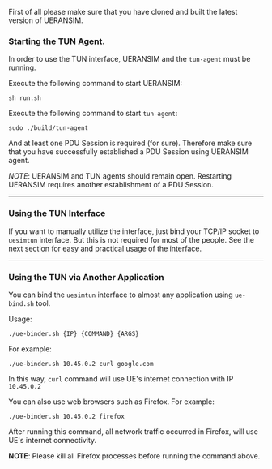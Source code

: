First of all please make sure that you have cloned and built the latest version of UERANSIM.

### Starting the TUN Agent.

In order to use the TUN interface, UERANSIM and the `tun-agent` must be running.

Execute the following command to start UERANSIM:
```
sh run.sh
```

Execute the following command to start `tun-agent`:

```
sudo ./build/tun-agent
```

And at least one PDU Session is required (for sure). Therefore make sure that you have successfully established a PDU Session using UERANSIM agent.

*NOTE*: UERANSIM and TUN agents should remain open. Restarting UERANSIM requires another establishment of a PDU Session.

---

### Using the TUN Interface

If you want to manually utilize the interface, just bind your TCP/IP socket to `uesimtun` interface. But this is not required for most of the people. See the next section for easy and practical usage of the interface.

---

### Using the TUN via Another Application

You can bind the `uesimtun` interface to almost any application using `ue-bind.sh` tool.

Usage:

```
./ue-binder.sh {IP} {COMMAND} {ARGS}
```

For example:

```
./ue-binder.sh 10.45.0.2 curl google.com
```

In this way, `curl` command will use UE's internet connection with IP `10.45.0.2`

You can also use web browsers such as Firefox. For example:

```
./ue-binder.sh 10.45.0.2 firefox
```

After running this command, all network traffic occurred in Firefox, will use UE's internet connectivity.

**NOTE**: Please kill all Firefox processes before running the command above.

